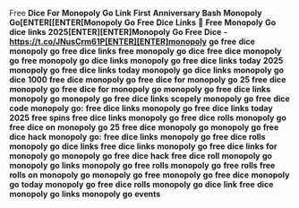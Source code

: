Free</strong> <strong>Dice</strong> <strong>For</strong> <strong>Monopoly</strong> <strong>Go</strong> <strong>Link</strong> <strong>First</strong> <strong>Anniversary</strong> <strong>Bash</strong> <strong>Monopoly</strong> <strong>Go[ENTER[[ENTER[Monopoly</strong> <strong>Go</strong> <strong>Free</strong> <strong>Dice</strong> <strong>Links</strong> <strong>🎲</strong> <strong>Free</strong> <strong>Monopoly</strong> <strong>Go</strong> <strong>dice</strong> <strong>links</strong> <strong>2025[ENTER][ENTER]Monopoly</strong> <strong>Go</strong> <strong>Free</strong> <strong>Dice</strong> <strong>-</strong> <strong>https://t.co/JNusCrm61P[ENTER][ENTER]monopoly</strong> <strong>go</strong> <strong>free</strong> <strong>dice</strong> <strong>monopoly</strong> <strong>go</strong> <strong>free</strong> <strong>dice</strong> <strong>links</strong> <strong>free</strong> <strong>monopoly</strong> <strong>go</strong> <strong>dice</strong> <strong>free</strong> <strong>dice</strong> <strong>monopoly</strong> <strong>go</strong> <strong>free</strong> <strong>monopoly</strong> <strong>go</strong> <strong>dice</strong> <strong>links</strong> <strong>monopoly</strong> <strong>go</strong> <strong>free</strong> <strong>dice</strong> <strong>links</strong> <strong>today</strong> <strong>2025</strong> <strong>monopoly</strong> <strong>go</strong> <strong>free</strong> <strong>dice</strong> <strong>links</strong> <strong>today</strong> <strong>monopoly</strong> <strong>go</strong> <strong>dice</strong> <strong>links</strong> <strong>monopoly</strong> <strong>go</strong> <strong>dice</strong> <strong>1000</strong> <strong>free</strong> <strong>dice</strong> <strong>monopoly</strong> <strong>go</strong> <strong>free</strong> <strong>dice</strong> <strong>for</strong> <strong>monopoly</strong> <strong>go</strong> <strong>25</strong> <strong>free</strong> <strong>dice</strong> <strong>monopoly</strong> <strong>go</strong> <strong>free</strong> <strong>dice</strong> <strong>for</strong> <strong>monopoly</strong> <strong>go</strong> <strong>monopoly</strong> <strong>go</strong> <strong>free</strong> <strong>dice</strong> <strong>links</strong> <strong>monopoly</strong> <strong>go</strong> <strong>monopoly</strong> <strong>go</strong> <strong>free</strong> <strong>dice</strong> <strong>links</strong> <strong>scopely</strong> <strong>monopoly</strong> <strong>go</strong> <strong>free</strong> <strong>dice</strong> <strong>code</strong> <strong>monopoly</strong> <strong>go:</strong> <strong>free</strong> <strong>dice</strong> <strong>links</strong> <strong>monopoly</strong> <strong>go</strong> <strong>free</strong> <strong>dice</strong> <strong>links</strong> <strong>today</strong> <strong>2025</strong> <strong>free</strong> <strong>spins</strong> <strong>free</strong> <strong>dice</strong> <strong>links</strong> <strong>monopoly</strong> <strong>go</strong> <strong>free</strong> <strong>dice</strong> <strong>rolls</strong> <strong>monopoly</strong> <strong>go</strong> <strong>free</strong> <strong>dice</strong> <strong>on</strong> <strong>monopoly</strong> <strong>go</strong> <strong>25</strong> <strong>free</strong> <strong>dice</strong> <strong>monopoly</strong> <strong>go</strong> <strong>monopoly</strong> <strong>go</strong> <strong>free</strong> <strong>dice</strong> <strong>hack</strong> <strong>monopoly</strong> <strong>go:</strong> <strong>free</strong> <strong>dice</strong> <strong>links</strong> <strong>monopoly</strong> <strong>go</strong> <strong>free</strong> <strong>dice</strong> <strong>rolls</strong> <strong>monopoly</strong> <strong>go</strong> <strong>dice</strong> <strong>links</strong> <strong>free</strong> <strong>dice</strong> <strong>links</strong> <strong>monopoly</strong> <strong>go</strong> <strong>free</strong> <strong>dice</strong> <strong>links</strong> <strong>for</strong> <strong>monopoly</strong> <strong>go</strong> <strong>monopoly</strong> <strong>go</strong> <strong>free</strong> <strong>dice</strong> <strong>hack</strong> <strong>free</strong> <strong>dice</strong> <strong>roll</strong> <strong>monopoly</strong> <strong>go</strong> <strong>monopoly</strong> <strong>go</strong> <strong>links</strong> <strong>monopoly</strong> <strong>go</strong> <strong>free</strong> <strong>rolls</strong> <strong>monopoly</strong> <strong>go</strong> <strong>free</strong> <strong>rolls</strong> <strong>free</strong> <strong>rolls</strong> <strong>on</strong> <strong>monopoly</strong> <strong>go</strong> <strong>monopoly</strong> <strong>go</strong> <strong>free</strong> <strong>monopoly</strong> <strong>go</strong> <strong>free</strong> <strong>dice</strong> <strong>monopoly</strong> <strong>go</strong> <strong>today</strong> <strong>monopoly</strong> <strong>go</strong> <strong>free</strong> <strong>dice</strong> <strong>rolls</strong> <strong>monopoly</strong> <strong>go</strong> <strong>dice</strong> <strong>link</strong> <strong>free</strong> <strong>dice</strong> <strong>monopoly</strong> <strong>go</strong> <strong>links</strong> <strong>monopoly</strong> <strong>go</strong> <strong>events
